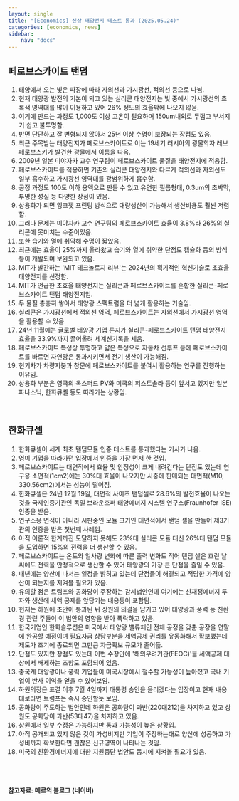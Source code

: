 ```yaml
---
layout: single
title: "[Economics] 신상 태양전지 테스트 통과 (2025.05.24)"
categories: [economics, news]
sidebar:
    nav: "docs"
---
```


## 페로브스카이트 탠덤
1. 태양에서 오는 빛은 파장에 따라 자외선과 가시광선, 적외선 등으로 나뉨.
1. 현재 태양광 발전의 기본이 되고 있는 실리콘 태양전지는 빛 중에서 가시광선의 초록색 영역대를 많이 이용하고 있어 26% 정도의 효율밖에 나오지 않음.
1. 여기에 만드는 과정도 1,000도 이상 고온이 필요하며 150um내외로 두껍고 부서지기 쉽고 불투명함.
1. 반면 단단하고 잘 변형되지 않아서 25년 이상 수명이 보장되는 장점도 있음.
1. 최근 주목받는 태양전지가 페로브스카이트로 이는 19세기 러시아의 광물학자 레브 페로브스키가 발견한 광물에서 이름을 따옴.
1. 2009년 일본 미야자카 교수 연구팀이 페로브스카이트 물질을 태양전지에 적용함.
1. 페로브스카이트를 적용하면 기존의 실리콘 태양전지와 다르게 적외선과 자외선도 일부 흡수하고 가시광선 영역대를 광범위하게 흡수함.
1. 공정 과정도 100도 이하 용액으로 만들 수 있고 유연한 필름형태, 0.3um의 초박막, 투명한 성질 등 다양한 장점이 있음.
1. 상용화가 되면 잉크젯 프린팅 방식으로 대량생산이 가능해서 생산비용도 훨씬 저렴함.
1. 그러나 문제는 미야자카 교수 연구팀의 페로브스카이트 효율이 3.8%라 26%의 실리콘에 못미치는 수준이었음.
1. 또한 습기와 열에 취약해 수명이 짧았음.
1. 최근에는 효율이 25%까지 올라왔고 습기와 열에 취약한 단점도 캡슐화 등의 방식 등이 개발되며 보완되고 있음.
1. MIT가 발간하는 'MIT 테크놀로지 리뷰'는 2024년의 획기적인 혁신기술로 초효율 태양전지를 선정함.
1. MIT가 언급한 초효율 태양전지는 실리콘과 페로브스카이트를 혼합한 실리콘-페로브스카이트 탠덤 태양전지임.
1. 두 물질 층층히 쌓아서 태양광 스펙트럼을 더 넓게 활용하는 기술임.
1. 실리콘은 가시광선에서 적외선 영역, 페로브스카이트는 자외선에서 가시광선 영역을 활용할 수 있음.
1. 24년 11월에는 글로벌 태양광 기업 론지가 실리콘-페로브스카이트 탠덤 태양전지 효율을 33.9%까지 끌어올려 세계신기록을 세움.
1. 페로브스카이트 특성상 투명하고 얇은 특성으로 자동차 선루프 등에 페로브스카이트를 바르면 자연광은 통과시키면서 전기 생산이 가능해짐.
1. 현기차가 차량지붕과 창문에 페로브스카이트를 붙여서 활용하는 연구를 진행하는 이유임.
1. 상용화 부분은 영국의 옥스퍼드 PV와 미국의 퍼스트솔라 등이 앞서고 있지만 일본 파나소닉, 한화큐셀 등도 따라가는 상황임.

<br/>

## 한화큐셀
1. 한화큐셀이 세계 최초 탠덤모듈 인증 테스트를 통과했다는 기사가 나옴.
1. 영미 기업을 따라가던 입장에서 인증을 가장 먼저 한 것임.
1. 페로브스카이트는 대면적에서 효율 및 안정성이 크게 내려간다는 단점도 있는데 연구용 소면적(1cm2)에는 30%대 효율이 나오지만 시중에 판매되는 대면적(M10, 330.56cm2)에서는 성능이 떨어짐.
1. 한화큐셀은 24년 12월 19일, 대면적 사이즈 탠덤셀로 28.6%의 발전효율이 나오는 것을 국제인증기관인 독일 브라운호퍼 태양에너지 시스템 연구소(Fraunhofer ISE) 인증을 받음.
1. 연구소용 면적이 아니라 시판중인 모듈 크기인 대면적에서 탠덤 셀을 만들어 제3기관의 인증을 받은 첫번째 사례임.
1. 아직 이론적 한계까진 도달하지 못해도 23%대 실리콘 모듈 대신 26%대 탠덤 모듈을 도입하면 15%의 전력을 더 생산할 수 있음.
1. 페로브스카이트는 온도와 일사량 변화에 따른 출력 변화도 적어 탠덤 셀은 흐린 날씨에도 전력을 안정적으로 생산할 수 있어 태양광의 가장 큰 단점을 줄일 수 있음.
1. 내년에는 양산에 나서는 일정을 밝히고 있는데 단점들이 해결되고 적당한 가격에 양산이 되는지를 지켜볼 필요가 있음.
1. 유의할 점은 트럼프와 공화당이 주장하는 감세법안인데 여기에는 신재쟁에너지 투자와 생산에 세액 공제를 앞당기는 내용등이 포함됨.
1. 현재는 하원에 초안이 통과된 뒤 상원의 의결을 남기고 있어 태양광과 풍력 등 친환경 관련 주들이 이 법안의 영향을 받아 폭락하고 있음.
1. 한국기업인 한화솔루션은 미국에서 태양광 밸류체인 전체 공정을 갖춘 공장을 연말에 완공할 예정이며 필요자금 상당부분을 세액공제 권리를 유동화해서 확보했는데 제도가 조기에 종료되면 그만큼 자금확보 규모가 줄어듦.
1. 단점도 있지만 장점도 있는데 이번 수장안에 '해외우려기관(FEOC)'을 세액공제 대상에서 배제하는 조항도 포함되어 있음.
1. 중국계 태양광이나 풍력 기업들이 미국시장에서 철수할 가능성이 높아졌고 국내 기업이 반사 이익을 얻을 수 있어보임.
1. 하원의장은 표결 이후 7월 4일까지 대통령 승인을 올리겠다는 입장이고 현재 내용대로라면 트럼프는 즉시 승인할듯 보임.
1. 공화당이 주도하는 법안인데 하원은 공화당이 과반(220대212)을 차지하고 있고 상원도 공화당이 과반(53대47)을 차지하고 있음.
1. 상원에서 일부 수정은 가능하지만 통과 가능성이 높은 상황임.
1. 아직 공개되고 있지 않은 것이 가성비지만 기업이 주장하는대로 양산에 성공하고 가성비까지 확보한다면 괜찮은 신규영역이 나타나는 것임.
1. 미국의 친환경에너지에 대한 지원중단 법안도 동시에 지켜볼 필요가 있음.



<br/>
<br/>

#### 참고자료: 메르의 블로그 (네이버)